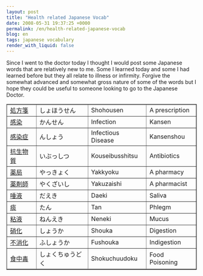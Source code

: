 ```yaml
---
layout: post
title: "Health related Japanese Vocab"
date: 2008-05-31 19:37:25 +0000
permalink: /en/health-related-japanese-vocab
blog: en
tags: japanese vocabulary
render_with_liquid: false
---
```


<!-- textlint-disable rousseau -->

<p>Since I went to the doctor today I thought I would post some Japanese words that are relatively new to me. Some I learned today and some I had learned before but they all relate to illness or infirmity. Forgive the somewhat advanced and somewhat gross nature of some of the words but I hope they could be useful to someone looking to go to the Japanese Doctor.</p>

<table border="1" cellspacing="0" cellpadding="3">
<tbody>
<tr>
<td><a href="http://eow.alc.co.jp/%E5%87%A6%E6%96%B9%E7%AE%8B/UTF-8/">処方箋</a></td>
<td>しょほうせん</td>
<td>Shohousen</td>
<td>A prescription</td>
</tr>
<tr>
<td><a href="http://eow.alc.co.jp/%E6%84%9F%E6%9F%93/UTF-8/">感染</a></td>
<td>かんせん</td>
<td>Infection</td>
<td>Kansen</td>
</tr>
<tr>
<td><a href="http://eow.alc.co.jp/%E6%84%9F%E6%9F%93%E7%97%87/UTF-8/">感染症</a></td>
<td>んしょう</td>
<td>Infectious Disease</td>
<td>Kansenshou</td>
</tr>
<tr>
<td><a href="http://eow.alc.co.jp/%E6%8A%97%E7%94%9F%E7%89%A9%E8%B3%AA/UTF-8/">抗生物質</a></td>
<td>いぶっしつ</td>
<td>Kouseibusshitsu</td>
<td>Antibiotics</td>
</tr>
<tr>
<td><a href="http://eow.alc.co.jp/%E8%96%AC%E5%B1%80/UTF-8/">薬局</a></td>
<td>やっきょく</td>
<td>Yakkyoku</td>
<td>A pharmacy</td>
</tr>
<tr>
<td><a href="http://eow.alc.co.jp/%E8%96%AC%E5%89%A4%E5%B8%AB/UTF-8/">薬剤師</a></td>
<td>やくざいし</td>
<td>Yakuzaishi</td>
<td>A pharmacist</td>
</tr>
<tr>
<td><a href="http://eow.alc.co.jp/%E5%94%BE%E6%B6%B2/UTF-8/">唾液</a></td>
<td>だえき</td>
<td>Daeki</td>
<td>Saliva</td>
</tr>
<tr>
<td><a href="http://eow.alc.co.jp/%E7%97%B0/UTF-8/">痰</a></td>
<td>たん</td>
<td>Tan</td>
<td>Phlegm</td>
</tr>
<td><a href="http://eow.alc.co.jp/%E7%B2%98%E6%B6%B2/UTF-8/">粘液</a></td>
<td>ねんえき</td>
<td>Neneki</td>
<td>Mucus</td>

<tr>
<td><a href="http://eow.alc.co.jp/%E7%A1%9D%E5%8C%96/UTF-8/">硝化</a></td>
<td>しょうか</td>
<td>Shouka</td>
<td>Digestion</td>
</tr>
<tr>
<td><a href="http://eow.alc.co.jp/%E4%B8%8D%E6%B6%88%E5%8C%96/UTF-8/">不消化</a></td>
<td>ふしょうか</td>
<td>Fushouka</td>
<td>Indigestion</td>
</tr>
<tr>
<td><a href="http://eow.alc.co.jp/%E9%A3%9F%E4%B8%AD%E6%AF%92/UTF-8/">食中毒</a></td>
<td>しょくちゅうどく</td>
<td>Shokuchuudoku</td>
<td>Food Poisoning</td>
</tr>
</tbody>
</table>

<!-- textlint-enable rousseau -->
